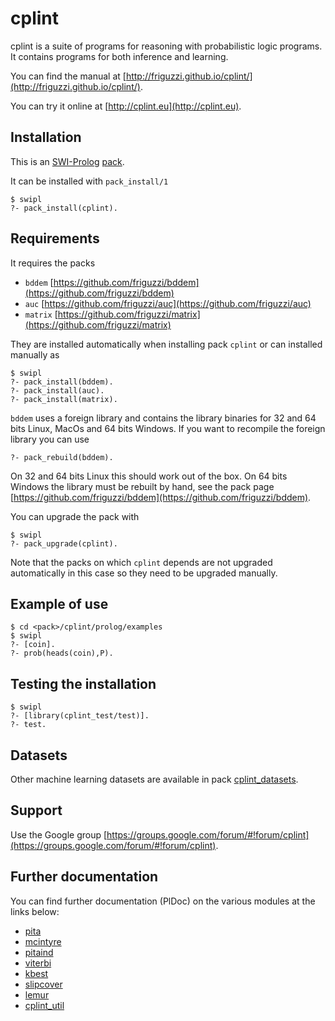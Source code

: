 cplint
======

cplint is a suite of programs for reasoning with probabilistic logic programs.
It contains programs for both inference and learning.

You can find the manual at [http://friguzzi.github.io/cplint/](http://friguzzi.github.io/cplint/).

You can try it online at [http://cplint.eu](http://cplint.eu).

Installation
------------
This is an [SWI-Prolog](http://www.swi-prolog.org/) [pack](https://www.swi-prolog.org/pack/list?p=cplint).

It can be installed with `pack_install/1`

    $ swipl
    ?- pack_install(cplint).

Requirements
-------------
It requires the packs

 * `bddem` [https://github.com/friguzzi/bddem](https://github.com/friguzzi/bddem)
 * `auc` [https://github.com/friguzzi/auc](https://github.com/friguzzi/auc)
 * `matrix` [https://github.com/friguzzi/matrix](https://github.com/friguzzi/matrix)
 
 They are installed automatically when installing pack `cplint` or can installed manually as

    $ swipl
    ?- pack_install(bddem).
    ?- pack_install(auc).
    ?- pack_install(matrix).

`bddem` uses a foreign library and contains the library binaries for 32 and 64 bits Linux, MacOs and 64 bits Windows. If you want to recompile the foreign library you can use

    ?- pack_rebuild(bddem).

On 32 and 64 bits Linux this should work out of the box. On 64 bits Windows the library must be rebuilt by hand, see the pack page [https://github.com/friguzzi/bddem](https://github.com/friguzzi/bddem).

You can upgrade the pack with

    $ swipl
    ?- pack_upgrade(cplint).

Note that the packs on which `cplint` depends are not upgraded automatically in this case so they need to be upgraded manually.

Example of use
---------------

    $ cd <pack>/cplint/prolog/examples
    $ swipl
    ?- [coin].
    ?- prob(heads(coin),P).

Testing the installation
------------------------

    $ swipl
    ?- [library(cplint_test/test)].
    ?- test.

Datasets
--------

Other machine learning datasets are available in pack [cplint_datasets](https://github.com/friguzzi/cplint_datasets).

Support
-------

Use the Google group [https://groups.google.com/forum/#!forum/cplint](https://groups.google.com/forum/#!forum/cplint).

Further documentation
---------------------

You can find further documentation (PlDoc) on the various modules at the links below:

* [pita](https://www.swi-prolog.org/pack/file_details/cplint/prolog/pita.pl)
* [mcintyre](https://www.swi-prolog.org/pack/file_details/cplint/prolog/mcintyre.pl)
* [pitaind](https://www.swi-prolog.org/pack/file_details/cplint/prolog/pitaind.pl)
* [viterbi](https://www.swi-prolog.org/pack/file_details/cplint/prolog/viterbi.pl)
* [kbest](https://www.swi-prolog.org/pack/file_details/cplint/prolog/kbest.pl)
* [slipcover](https://www.swi-prolog.org/pack/file_details/cplint/prolog/slipcover.pl)
* [lemur](https://www.swi-prolog.org/pack/file_details/cplint/prolog/lemur.pl)
* [cplint_util](https://www.swi-prolog.org/pack/file_details/cplint/prolog/cplint_util.pl)
 
